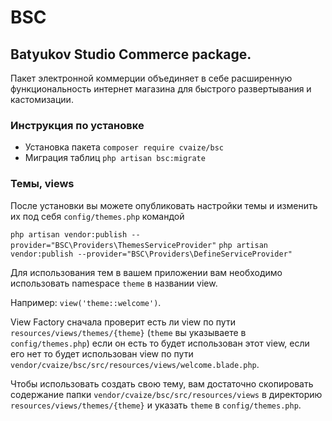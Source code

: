 # BSC
## Batyukov Studio Commerce package.

Пакет электронной коммерции объединяет в себе расширенную функциональность интернет магазина для быстрого развертывания
и кастомизации.

### Инструкция по установке
- Установка пакета `composer require cvaize/bsc`
- Миграция таблиц `php artisan bsc:migrate`

### Темы, views
После установки вы можете опубликовать настройки темы и изменить их под себя `config/themes.php` 
командой 

`php artisan vendor:publish --provider="BSC\Providers\ThemesServiceProvider"`
`php artisan vendor:publish --provider="BSC\Providers\DefineServiceProvider"`

Для использования тем в вашем приложении вам необходимо использовать namespace `theme` 
в названии view.

Например: `view('theme::welcome')`.

View Factory сначала проверит есть ли view по пути `resources/views/themes/{theme}` 
(`theme` вы указываете в `config/themes.php`) если он есть то будет использован этот view,
если его нет то будет использован view по пути `vendor/cvaize/bsc/src/resources/views/welcome.blade.php`.

Чтобы использовать создать свою тему, вам достаточно скопировать содержание папки `vendor/cvaize/bsc/src/resources/views`
в директорию `resources/views/themes/{theme}` и указать `theme` в `config/themes.php`.
